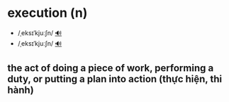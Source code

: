 # execution (n)

- /ˌeksɪˈkjuːʃn/ [🔊](https://www.oxfordlearnersdictionaries.com/media/english/uk_pron/e/exe/execu/execution__gb_1.mp3)
- /ˌeksɪˈkjuːʃn/ [🔊](https://www.oxfordlearnersdictionaries.com/media/english/us_pron/e/exe/execu/execution__us_1.mp3)

## the act of doing a piece of work, performing a duty, or putting a plan into action (thực hiện, thi hành)